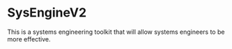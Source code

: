 # SysEngineV2
This is a systems engineering toolkit that will allow systems engineers to be more effective. 
